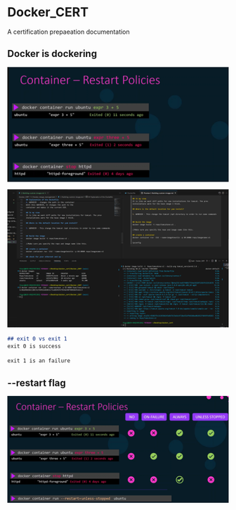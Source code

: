 # Docker_CERT
A certification prepaeation  documentation 


## Docker is dockering 
![Docker Policies](https://github.com/sheyijojo/Docker_CERT/blob/main/_assets/docker_restart_policies.png?raw=true)

![Docker Images](https://github.com/sheyijojo/Docker_CERT/blob/main/_assets/built_image_me.png?raw=true)

```md
## exit 0 vs exit 1
exit 0 is success

exit 1 is an failure

```

## --restart flag

![Docker restart](https://github.com/sheyijojo/Docker_CERT/blob/main/_assets/docker_start_stop_flags.png?raw=true)
